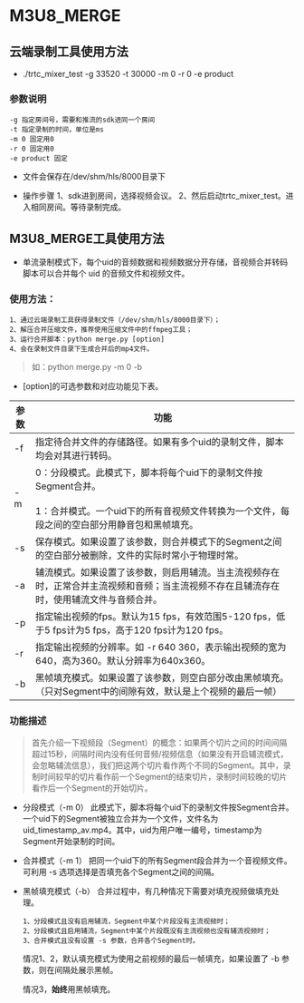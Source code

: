 # M3U8_MERGE

##  云端录制工具使用方法
    
-   ./trtc_mixer_test -g 33520 -t 30000 -m 0 -r 0 -e product  
   
### 参数说明 
    -g 指定房间号，需要和推流的sdk进同一个房间
    -t 指定录制的时间，单位是ms
    -m 0 固定用0
    -r 0 固定用0
    -e product 固定
            
-   文件会保存在/dev/shm/hls/8000目录下
        
-   操作步骤
          1、sdk进到房间，选择视频会议。
          2、然后启动trtc_mixer_test。进入相同房间。等待录制完成。

## M3U8_MERGE工具使用方法

-   单流录制模式下，每个uid的音频数据和视频数据分开存储，音视频合并转码脚本可以合并每个 uid 的音频文件和视频文件。
    
### 使用方法： 
    1、通过云端录制工具获得录制文件（/dev/shm/hls/8000目录下）；
    2、解压合并压缩文件，推荐使用压缩文件中的ffmpeg工具；
    3、运行合并脚本：python merge.py [option] 
    4、会在录制文件目录下生成合并后的mp4文件。
> 如：python merge.py -m 0 -b
     
-   [option]的可选参数和对应功能见下表。

|参数| 功能 |
|--|--|
|-f | 指定待合并文件的存储路径。如果有多个uid的录制文件，脚本均会对其进行转码。 |
|-m   | 0：分段模式。此模式下，脚本将每个uid下的录制文件按Segment合并。<br> <br>1：合并模式。一个uid下的所有音视频文件转换为一个文件，每段之间的空白部分用静音包和黑帧填充。|
|-s|保存模式。如果设置了该参数，则合并模式下的Segment之间的空白部分被删除，文件的实际时常小于物理时常。|
|-a|辅流模式。如果设置了该参数，则启用辅流。当主流视频存在时，正常合并主流视频和音频；当主流视频不存在且辅流存在时，使用辅流文件与音频合并。|
|-p|指定输出视频的fps。默认为15 fps，有效范围5-120 fps，低于5 fps计为5 fps，高于120 fps计为120 fps。|
|-r|指定输出视频的分辨率。如 -r 640 360，表示输出视频的宽为640，高为360。默认分辨率为640x360。|
|-b|黑帧填充模式。如果设置了该参数，则空白部分改由黑帧填充。（只对Segment中的间隙有效，默认是上个视频的最后一帧）|

### 功能描述  
> 首先介绍一下视频段（Segment）的概念：如果两个切片之间的时间间隔超过15秒，间隔时间内没有任何音频/视频信息（如果没有开启辅流模式，会忽略辅流信息），我们把这两个切片看作两个不同的Segment。其中，录制时间较早的切片看作前一个Segment的结束切片，录制时间较晚的切片看作后一个Segment的开始切片。

 - 分段模式（-m 0）
此模式下，脚本将每个uid下的录制文件按Segment合并。一个uid下的Segment被独立合并为一个文件，文件名为 uid_timestamp_av.mp4。其中，uid为用户唯一编号，timestamp为Segment开始录制的时间。
            
-   合并模式（-m 1）
把同一个uid下的所有Segment段合并为一个音视频文件。可利用 -s 选项选择是否填充各个Segment之间的间隔。
            
-   黑帧填充模式（-b）
合并过程中，有几种情况下需要对填充视频做填充处理。
		
		1、分段模式且没有启用辅流，Segment中某个片段没有主流视频时；
		2、分段模式且启用辅流，Segment中某个片段既没有主流视频也没有辅流视频时；
		3、合并模式且没有设置 -s 参数，合并各个Segment时。
                
	情况1、2，默认填充模式为使用之前视频的最后一帧填充，如果设置了 -b 参数，则在间隔处展示黑帧。
	
	情况3，**始终**用黑帧填充。


